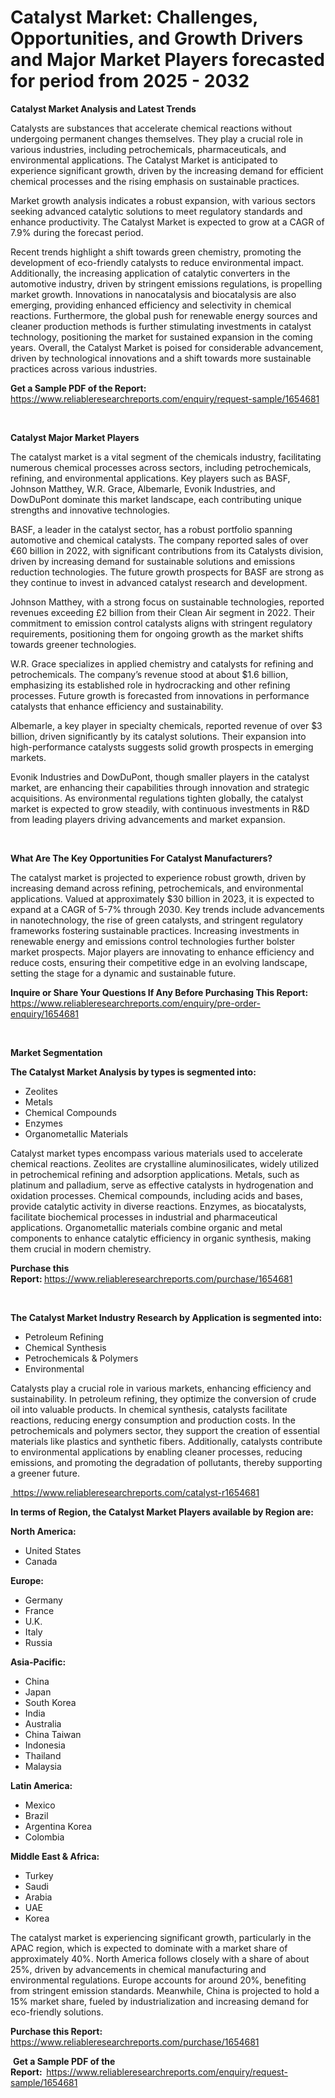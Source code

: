 <p><h1>Catalyst Market: Challenges, Opportunities, and Growth Drivers and Major Market Players forecasted for period from 2025 - 2032</h1></p><p><strong>Catalyst Market Analysis and Latest Trends</strong></p>
<p><p>Catalysts are substances that accelerate chemical reactions without undergoing permanent changes themselves. They play a crucial role in various industries, including petrochemicals, pharmaceuticals, and environmental applications. The Catalyst Market is anticipated to experience significant growth, driven by the increasing demand for efficient chemical processes and the rising emphasis on sustainable practices. </p><p>Market growth analysis indicates a robust expansion, with various sectors seeking advanced catalytic solutions to meet regulatory standards and enhance productivity. The Catalyst Market is expected to grow at a CAGR of 7.9% during the forecast period. </p><p>Recent trends highlight a shift towards green chemistry, promoting the development of eco-friendly catalysts to reduce environmental impact. Additionally, the increasing application of catalytic converters in the automotive industry, driven by stringent emissions regulations, is propelling market growth. Innovations in nanocatalysis and biocatalysis are also emerging, providing enhanced efficiency and selectivity in chemical reactions. Furthermore, the global push for renewable energy sources and cleaner production methods is further stimulating investments in catalyst technology, positioning the market for sustained expansion in the coming years. Overall, the Catalyst Market is poised for considerable advancement, driven by technological innovations and a shift towards more sustainable practices across various industries.</p></p>
<p><strong>Get a Sample PDF of the Report:&nbsp;</strong> <a href="https://www.reliableresearchreports.com/enquiry/request-sample/1654681?utm_campaign=2759&utm_medium=2&utm_source=Github&utm_content=ia&utm_term=16042025&utm_id=catalyst">https://www.reliableresearchreports.com/enquiry/request-sample/1654681</a></p>
<p>&nbsp;</p>
<p><strong>Catalyst Major Market Players</strong></p>
<p><p>The catalyst market is a vital segment of the chemicals industry, facilitating numerous chemical processes across sectors, including petrochemicals, refining, and environmental applications. Key players such as BASF, Johnson Matthey, W.R. Grace, Albemarle, Evonik Industries, and DowDuPont dominate this market landscape, each contributing unique strengths and innovative technologies.</p><p>BASF, a leader in the catalyst sector, has a robust portfolio spanning automotive and chemical catalysts. The company reported sales of over €60 billion in 2022, with significant contributions from its Catalysts division, driven by increasing demand for sustainable solutions and emissions reduction technologies. The future growth prospects for BASF are strong as they continue to invest in advanced catalyst research and development.</p><p>Johnson Matthey, with a strong focus on sustainable technologies, reported revenues exceeding £2 billion from their Clean Air segment in 2022. Their commitment to emission control catalysts aligns with stringent regulatory requirements, positioning them for ongoing growth as the market shifts towards greener technologies.</p><p>W.R. Grace specializes in applied chemistry and catalysts for refining and petrochemicals. The company’s revenue stood at about $1.6 billion, emphasizing its established role in hydrocracking and other refining processes. Future growth is forecasted from innovations in performance catalysts that enhance efficiency and sustainability.</p><p>Albemarle, a key player in specialty chemicals, reported revenue of over $3 billion, driven significantly by its catalyst solutions. Their expansion into high-performance catalysts suggests solid growth prospects in emerging markets.</p><p>Evonik Industries and DowDuPont, though smaller players in the catalyst market, are enhancing their capabilities through innovation and strategic acquisitions. As environmental regulations tighten globally, the catalyst market is expected to grow steadily, with continuous investments in R&D from leading players driving advancements and market expansion.</p></p>
<p>&nbsp;</p>
<p><strong>What Are The Key Opportunities For Catalyst Manufacturers?</strong></p>
<p><p>The catalyst market is projected to experience robust growth, driven by increasing demand across refining, petrochemicals, and environmental applications. Valued at approximately $30 billion in 2023, it is expected to expand at a CAGR of 5-7% through 2030. Key trends include advancements in nanotechnology, the rise of green catalysts, and stringent regulatory frameworks fostering sustainable practices. Increasing investments in renewable energy and emissions control technologies further bolster market prospects. Major players are innovating to enhance efficiency and reduce costs, ensuring their competitive edge in an evolving landscape, setting the stage for a dynamic and sustainable future.</p></p>
<p><strong>Inquire or Share Your Questions If Any Before Purchasing This Report:</strong> <a href="https://www.reliableresearchreports.com/enquiry/pre-order-enquiry/1654681?utm_campaign=2759&utm_medium=2&utm_source=Github&utm_content=ia&utm_term=16042025&utm_id=catalyst">https://www.reliableresearchreports.com/enquiry/pre-order-enquiry/1654681</a></p>
<p>&nbsp;</p>
<p><strong>Market Segmentation</strong></p>
<p><strong>The Catalyst Market Analysis by types is segmented into:</strong></p>
<p><ul><li>Zeolites</li><li>Metals</li><li>Chemical Compounds</li><li>Enzymes</li><li>Organometallic Materials</li></ul></p>
<p><p>Catalyst market types encompass various materials used to accelerate chemical reactions. Zeolites are crystalline aluminosilicates, widely utilized in petrochemical refining and adsorption applications. Metals, such as platinum and palladium, serve as effective catalysts in hydrogenation and oxidation processes. Chemical compounds, including acids and bases, provide catalytic activity in diverse reactions. Enzymes, as biocatalysts, facilitate biochemical processes in industrial and pharmaceutical applications. Organometallic materials combine organic and metal components to enhance catalytic efficiency in organic synthesis, making them crucial in modern chemistry.</p></p>
<p><strong>Purchase this Report:&nbsp;</strong><a href="https://www.reliableresearchreports.com/purchase/1654681?utm_campaign=2759&utm_medium=2&utm_source=Github&utm_content=ia&utm_term=16042025&utm_id=catalyst">https://www.reliableresearchreports.com/purchase/1654681</a></p>
<p>&nbsp;</p>
<p><strong>The Catalyst Market Industry Research by Application is segmented into:</strong></p>
<p><ul><li>Petroleum Refining</li><li>Chemical Synthesis</li><li>Petrochemicals & Polymers</li><li>Environmental</li></ul></p>
<p><p>Catalysts play a crucial role in various markets, enhancing efficiency and sustainability. In petroleum refining, they optimize the conversion of crude oil into valuable products. In chemical synthesis, catalysts facilitate reactions, reducing energy consumption and production costs. In the petrochemicals and polymers sector, they support the creation of essential materials like plastics and synthetic fibers. Additionally, catalysts contribute to environmental applications by enabling cleaner processes, reducing emissions, and promoting the degradation of pollutants, thereby supporting a greener future.</p></p>
<p><a href="https://www.reliableresearchreports.com/catalyst-r1654681?utm_campaign=2759&utm_medium=2&utm_source=Github&utm_content=ia&utm_term=16042025&utm_id=catalyst">&nbsp;https://www.reliableresearchreports.com/catalyst-r1654681</a></p>
<p><strong>In terms of Region, the Catalyst Market Players available by Region are:</strong></p>
<p>
    <p> <strong> North America: </strong>
        <ul>
            <li>United States</li>
            <li>Canada</li>
        </ul>
        </p> 
    <p> <strong> Europe: </strong>
        <ul>
            <li>Germany</li>
            <li>France</li>
            <li>U.K.</li>
            <li>Italy</li>
            <li>Russia</li>
        </ul>
        </p> 
    <p> <strong> Asia-Pacific: </strong>
        <ul>
            <li>China</li>
            <li>Japan</li>
            <li>South Korea</li>
            <li>India</li>
            <li>Australia</li>
            <li>China Taiwan</li>
            <li>Indonesia</li>
            <li>Thailand</li>
            <li>Malaysia</li>
        </ul>
        </p> 
    <p> <strong> Latin America: </strong>
        <ul>
            <li>Mexico</li>
            <li>Brazil</li>
            <li>Argentina Korea</li>
            <li>Colombia</li>
        </ul>
        </p> 
    <p> <strong> Middle East & Africa: </strong>
        <ul>
            <li>Turkey</li>
            <li>Saudi</li>
            <li>Arabia</li>
            <li>UAE</li>
            <li>Korea</li>
        </ul>
    </p>
    </p>
<p><p>The catalyst market is experiencing significant growth, particularly in the APAC region, which is expected to dominate with a market share of approximately 40%. North America follows closely with a share of about 25%, driven by advancements in chemical manufacturing and environmental regulations. Europe accounts for around 20%, benefiting from stringent emission standards. Meanwhile, China is projected to hold a 15% market share, fueled by industrialization and increasing demand for eco-friendly solutions.</p></p>
<p><strong>Purchase this Report: </strong><a href="https://www.reliableresearchreports.com/purchase/1654681?utm_campaign=2759&utm_medium=2&utm_source=Github&utm_content=ia&utm_term=16042025&utm_id=catalyst">https://www.reliableresearchreports.com/purchase/1654681</a></p>
<p>&nbsp;<strong>Get a Sample PDF of the Report:&nbsp;&nbsp;</strong><a href="https://www.reliableresearchreports.com/enquiry/request-sample/1654681?utm_campaign=2759&utm_medium=2&utm_source=Github&utm_content=ia&utm_term=16042025&utm_id=catalyst">https://www.reliableresearchreports.com/enquiry/request-sample/1654681</a></p>
<p><strong></strong></p>
<p><p></p><p></p><p></p></p>